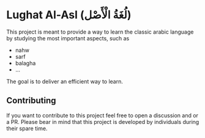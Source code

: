 # Lughat Al-Asl (لُغَةُ الْأَصْل)

This project is meant to provide a way to learn the classic arabic language by studying the most important aspects, such as

- nahw
- sarf
- balagha
- ...

The goal is to deliver an efficient way to learn.

## Contributing

If you want to contribute to this project feel free to open a discussion and or a PR. Please bear in mind that this project is developed by individuals during their spare time.
